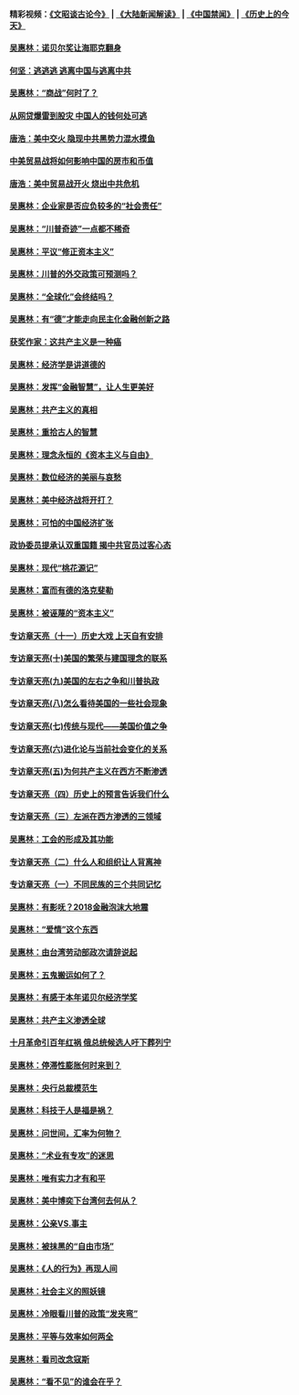 #### 精彩视频：[《文昭谈古论今》](https://github.com/gfw-breaker/wenzhao/blob/master/README.md?t=12190630) | [《大陆新闻解读》](https://github.com/gfw-breaker/ntdtv-comedy/blob/master/README.md?t=12190630) | [《中国禁闻》](https://github.com/gfw-breaker/ntdtv-news/blob/master/README.md?t=12190630) | [《历史上的今天》](https://github.com/gfw-breaker/today-in-history/blob/master/README.md?t=12190630) 

#### [吴惠林：诺贝尔奖让海耶克翻身](../pages/nsc423/n10890049.md?t=12190630) 

#### [何坚：逃逃逃 逃离中国与逃离中共](../pages/nsc423/n10592891.md?t=12190630) 

#### [吴惠林：“商战”何时了？](../pages/nsc423/n10573558.md?t=12190630) 

#### [从网贷爆雷到股灾 中国人的钱何处可逃](../pages/nsc423/n10572800.md?t=12190630) 

#### [唐浩：美中交火 隐现中共黑势力混水摸鱼](../pages/nsc423/n10544040.md?t=12190630) 

#### [中美贸易战将如何影响中国的房市和币值](../pages/nsc423/n10543697.md?t=12190630) 

#### [唐浩：美中贸易战开火 烧出中共危机](../pages/nsc423/n10540126.md?t=12190630) 

#### [吴惠林：企业家是否应负较多的“社会责任”](../pages/nsc423/n10535022.md?t=12190630) 

#### [吴惠林：“川普奇迹”一点都不稀奇](../pages/nsc423/n10512808.md?t=12190630) 

#### [吴惠林：平议“修正资本主义”](../pages/nsc423/n10495724.md?t=12190630) 

#### [吴惠林：川普的外交政策可预测吗？](../pages/nsc423/n10462387.md?t=12190630) 

#### [吴惠林：“全球化”会终结吗？](../pages/nsc423/n10452838.md?t=12190630) 

#### [吴惠林：有“德”才能走向民主化金融创新之路](../pages/nsc423/n10432292.md?t=12190630) 

#### [获奖作家：这共产主义是一种癌](../pages/nsc423/n10431541.md?t=12190630) 

#### [吴惠林：经济学是讲道德的](../pages/nsc423/n10398014.md?t=12190630) 

#### [吴惠林：发挥“金融智慧”，让人生更美好](../pages/nsc423/n10375019.md?t=12190630) 

#### [吴惠林：共产主义的真相](../pages/nsc423/n10351394.md?t=12190630) 

#### [吴惠林：重拾古人的智慧](../pages/nsc423/n10337691.md?t=12190630) 

#### [吴惠林：理念永恒的《资本主义与自由》](../pages/nsc423/n10316274.md?t=12190630) 

#### [吴惠林：数位经济的美丽与哀愁](../pages/nsc423/n10292946.md?t=12190630) 

#### [吴惠林：美中经济战将开打？](../pages/nsc423/n10258825.md?t=12190630) 

#### [吴惠林：可怕的中国经济扩张](../pages/nsc423/n10219147.md?t=12190630) 

#### [政协委员提承认双重国籍 揭中共官员过客心态](../pages/nsc423/n10208809.md?t=12190630) 

#### [吴惠林：现代“桃花源记”](../pages/nsc423/n10185234.md?t=12190630) 

#### [吴惠林：富而有德的洛克斐勒](../pages/nsc423/n10142264.md?t=12190630) 

#### [吴惠林：被诬蔑的“资本主义”](../pages/nsc423/n10124816.md?t=12190630) 

#### [专访章天亮（十一）历史大戏 上天自有安排](../pages/nsc423/n10094905.md?t=12190630) 

#### [专访章天亮(十)美国的繁荣与建国理念的联系](../pages/nsc423/n10094899.md?t=12190630) 

#### [专访章天亮(九)美国的左右之争和川普执政](../pages/nsc423/n10094889.md?t=12190630) 

#### [专访章天亮(八)怎么看待美国的一些社会现象](../pages/nsc423/n10094857.md?t=12190630) 

#### [专访章天亮(七)传统与现代——美国价值之争](../pages/nsc423/n10093140.md?t=12190630) 

#### [专访章天亮(六)进化论与当前社会变化的关系](../pages/nsc423/n10092036.md?t=12190630) 

#### [专访章天亮(五)为何共产主义在西方不断渗透](../pages/nsc423/n10083620.md?t=12190630) 

#### [专访章天亮（四）历史上的预言告诉我们什么](../pages/nsc423/n10083606.md?t=12190630) 

#### [专访章天亮（三）左派在西方渗透的三领域](../pages/nsc423/n10081115.md?t=12190630) 

#### [吴惠林：工会的形成及其功能](../pages/nsc423/n10080633.md?t=12190630) 

#### [专访章天亮（二）什么人和组织让人背离神](../pages/nsc423/n10076637.md?t=12190630) 

#### [专访章天亮（一）不同民族的三个共同记忆](../pages/nsc423/n10074188.md?t=12190630) 

#### [吴惠林：有影呒？2018金融泡沫大地震](../pages/nsc423/n10040534.md?t=12190630) 

#### [吴惠林：“爱情”这个东西](../pages/nsc423/n10019423.md?t=12190630) 

#### [吴惠林：由台湾劳动部政次请辞说起](../pages/nsc423/n9979679.md?t=12190630) 

#### [吴惠林：五鬼搬运如何了？](../pages/nsc423/n9925338.md?t=12190630) 

#### [吴惠林：有感于本年诺贝尔经济学奖](../pages/nsc423/n9871883.md?t=12190630) 

#### [吴惠林：共产主义渗透全球](../pages/nsc423/n9812748.md?t=12190630) 

#### [十月革命引百年红祸 俄总统候选人吁下葬列宁](../pages/nsc423/n9810182.md?t=12190630) 

#### [吴惠林：停滞性膨胀何时来到？](../pages/nsc423/n9764136.md?t=12190630) 

#### [吴惠林：央行总裁模范生](../pages/nsc423/n9728134.md?t=12190630) 

#### [吴惠林：科技于人是福是祸？](../pages/nsc423/n9672982.md?t=12190630) 

#### [吴惠林：问世间，汇率为何物？](../pages/nsc423/n9621788.md?t=12190630) 

#### [吴惠林：“术业有专攻”的迷思](../pages/nsc423/n9580363.md?t=12190630) 

#### [吴惠林：唯有实力才有和平](../pages/nsc423/n9529599.md?t=12190630) 

#### [吴惠林：美中博奕下台湾何去何从？](../pages/nsc423/n9483598.md?t=12190630) 

#### [吴惠林：公亲VS.事主](../pages/nsc423/n9425637.md?t=12190630) 

#### [吴惠林：被抹黑的“自由市场”](../pages/nsc423/n9351545.md?t=12190630) 

#### [吴惠林：《人的行为》再现人间](../pages/nsc423/n9296339.md?t=12190630) 

#### [吴惠林：社会主义的照妖镜](../pages/nsc423/n9243460.md?t=12190630) 

#### [吴惠林：冷眼看川普的政策“发夹弯”](../pages/nsc423/n9120684.md?t=12190630) 

#### [吴惠林：平等与效率如何两全](../pages/nsc423/n9075430.md?t=12190630) 

#### [吴惠林：看司改念寇斯](../pages/nsc423/n9024915.md?t=12190630) 

#### [吴惠林：“看不见”的谁会在乎？](../pages/nsc423/n8977488.md?t=12190630) 

